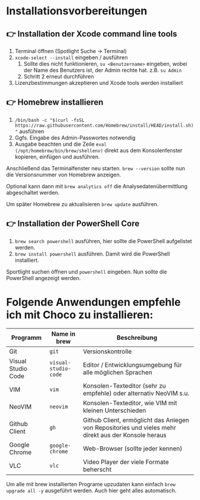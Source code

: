 # Installationsvorbereitungen

## 👉 Installation der Xcode command line tools

1. Terminal öffnen (Spotlight Suche -> Terminal)
1. `xcode-select --install` eingeben / ausführen
   1. Sollte dies nicht funktionieren, `su <Benutzername>` eingeben, wobei <Benutzername> der Name des Benutzers ist, der Admin rechte hat. z.B. `su Admin`
   2. Schritt 2 erneut durchführen
2. Lizenzbestimmungen akzeptieren und Xcode tools werden installiert

## 👉 Homebrew installieren

1. `/bin/bash -c "$(curl -fsSL https://raw.githubusercontent.com/Homebrew/install/HEAD/install.sh)"` ausführen
2. Ggfs. Eingabe des Admin-Passwortes notwendig
3. Ausgabe beachten und die Zeile `eval (/opt/homebrew/bin/brew/shellenv)` direkt aus dem Konsolenfenster kopieren, einfügen und ausführen.

Anschließend das Terminalfenster neu starten. `brew --version` sollte nun die Versionsnummer von Homebrew anzeigen.

Optional kann dann mit `brew analytics off` die Analysedatenübermittlung abgeschaltet werden.

Um später Homebrew zu aktualisieren `brew update` ausführen.

## 👉 Installation der PowerShell Core

1. `brew search powershell` ausführen, hier sollte die PowerShell aufgelistet werden.
2. `brew install powershell` ausführen. Damit wird die PowerShell installiert.

Sportlight suchen öffnen und `powershell` eingeben. Nun sollte die PowerShell angezeigt werden.

# Folgende Anwendungen empfehle ich mit Choco zu installieren:

| Programm | Name in brew | Beschreibung |
|----------|--------------|--------------|
| Git      | `git`        | Versionskontrolle |
| Visual Studio Code | `visual-studio-code` | Editor / Entwicklungsumgebung für alle möglichen Sprachen |
| VIM      | `vim`        | Konsolen-Texteditor (sehr zu empfehle) oder alternativ NeoVIM s.u. |
| NeoVIM   | `neovim`     | Konsolen-Texteditor, wie VIM mit kleinen Unterschieden |
| Github Client | `gh`    | Github Client, ermöglicht das Anlegen von Repositories und vieles mehr direkt aus der Konsole heraus |
| Google Chrome | `google-chrome` | Web-Browser (sollte jeder kennen) |
| VLC      | `vlc`        | Video Player der viele Formate beherscht |

Um alle mit brew installierten Programe upzudaten kann einfach `brew upgrade all -y` ausgeführt werden. Auch hier geht alles automatisch.
